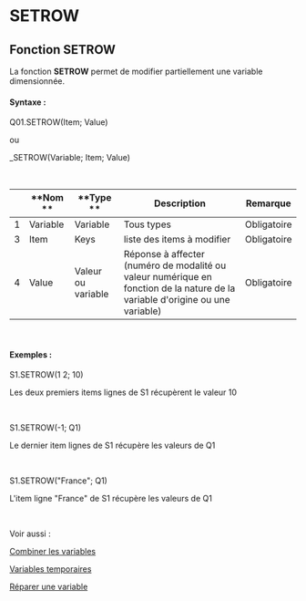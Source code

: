 # SETROW

## Fonction SETROW

La fonction **SETROW** permet de modifier partiellement une variable dimensionnée.&nbsp;

#### Syntaxe :&nbsp;

Q01.SETROW(Item; Value)

ou

\_SETROW(Variable; Item; Value)

&nbsp;

| &nbsp; | **Nom ** | **Type ** | **Description** | **Remarque** |
| --- | --- | --- | --- | --- |
| &#49; | Variable | Variable | Tous types | Obligatoire |
| &#51; | Item | Keys | liste des items à modifier | Obligatoire |
| &#52; | Value | Valeur ou variable | Réponse à affecter (numéro de modalité ou valeur numérique en fonction de la nature de la variable d'origine ou une variable)&nbsp; | Obligatoire |


&nbsp;

#### Exemples :

S1.SETROW(1 2; 10)

Les deux premiers items lignes de S1 récupèrent le valeur 10

&nbsp;

S1.SETROW(-1; Q1)

Le dernier item lignes de S1 récupère les valeurs de Q1

&nbsp;

S1.SETROW("France"; Q1)

L'item ligne "France" de S1 récupère les valeurs de Q1

&nbsp;

Voir aussi :&nbsp;

[Combiner les variables](<Combinerlesvariables1.md>)

[Variables temporaires](<VariablestemporairesTHIS1.md>)

[Réparer une variable](<FIX1.md>)
